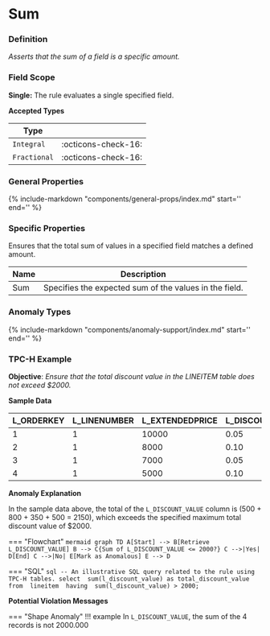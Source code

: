 # Sum

### Definition

*Asserts that the sum of a field is a specific amount.*

### Field Scope

**Single:** The rule evaluates a single specified field.

**Accepted Types**

| Type        |                          |
|-------------|--------------------------|
| `Integral`  | <div style="text-align:center">:octicons-check-16:</div> |
| `Fractional`| <div style="text-align:center">:octicons-check-16:</div> |

### General Properties

{%
    include-markdown "components/general-props/index.md"
    start='<!-- all-props--start -->'
    end='<!-- all-props--end -->'
%}

### Specific Properties

Ensures that the total sum of values in a specified field matches a defined amount.

| Name               | Description                                         |
|--------------------|-----------------------------------------------------|
| <div class="text-primary">Sum</div> | Specifies the expected sum of the values in the field. |

### Anomaly Types

{%
    include-markdown "components/anomaly-support/index.md"
    start='<!-- shape-only--start -->'
    end='<!-- shape-only--end -->'
%}

### TPC-H Example

**Objective**: *Ensure that the total discount value in the LINEITEM table does not exceed $2000.*

**Sample Data**

| L_ORDERKEY | L_LINENUMBER | L_EXTENDEDPRICE | L_DISCOUNT | L_DISCOUNT_VALUE |
|------------|--------------|-----------------|------------|------------------|
| 1          | 1            | 10000           | 0.05       | 500              |
| 2          | 1            | 8000            | 0.10       | 800              |
| 3          | 1            | 7000            | 0.05       | 350              |
| 4          | 1            | 5000            | 0.10       | 500              |

**Anomaly Explanation**

In the sample data above, the total of the `L_DISCOUNT_VALUE` column is (500 + 800 + 350 + 500 = 2150), which exceeds the specified maximum total discount value of $2000.

=== "Flowchart"
    ```mermaid
    graph TD
    A[Start] --> B[Retrieve L_DISCOUNT_VALUE]
    B --> C{Sum of L_DISCOUNT_VALUE <= 2000?}
    C -->|Yes| D[End]
    C -->|No| E[Mark as Anomalous]
    E --> D
    ```

=== "SQL"
    ```sql
    -- An illustrative SQL query related to the rule using TPC-H tables.
    select 
        sum(l_discount_value) as total_discount_value
    from 
        lineitem 
    having 
        sum(l_discount_value) > 2000;
    ```

**Potential Violation Messages**

=== "Shape Anomaly"
    !!! example
        In `L_DISCOUNT_VALUE`, the sum of the 4 records is not 2000.000
